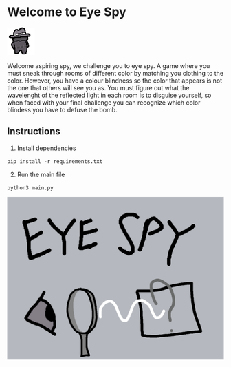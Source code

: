 # Welcome to Eye Spy

![Guy](Sprites/spy.png)

Welcome aspiring spy, we challenge you to eye spy. A game where you must sneak through rooms of different color by matching you clothing to the color. However, you have a colour blindness so the color that appears is not the one that others will see you as. You must figure out what the wavelenght of the reflected light in each room is to disguise yourself, so when faced with your final challenge you can recognize which color blindess you have to defuse the bomb.

## Instructions
1. Install dependencies
```
pip install -r requirements.txt
```
2. Run the main file
```
python3 main.py
```
![Splash Art](Sprites/Splash_Art.png)

